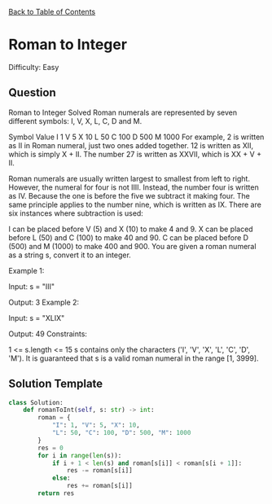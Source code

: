 [Back to Table of Contents](../../README.md)

# Roman to Integer
Difficulty: Easy

## Question
Roman to Integer
Solved 
Roman numerals are represented by seven different symbols: I, V, X, L, C, D and M.

Symbol       Value
I             1
V             5
X             10
L             50
C             100
D             500
M             1000
For example, 2 is written as II in Roman numeral, just two ones added together. 12 is written as XII, which is simply X + II. The number 27 is written as XXVII, which is XX + V + II.

Roman numerals are usually written largest to smallest from left to right. However, the numeral for four is not IIII. Instead, the number four is written as IV. Because the one is before the five we subtract it making four. The same principle applies to the number nine, which is written as IX. There are six instances where subtraction is used:

I can be placed before V (5) and X (10) to make 4 and 9.
X can be placed before L (50) and C (100) to make 40 and 90.
C can be placed before D (500) and M (1000) to make 400 and 900.
You are given a roman numeral as a string s, convert it to an integer.

Example 1:

Input: s = "III"

Output: 3
Example 2:

Input: s = "XLIX"

Output: 49
Constraints:

1 <= s.length <= 15
s contains only the characters ('I', 'V', 'X', 'L', 'C', 'D', 'M').
It is guaranteed that s is a valid roman numeral in the range [1, 3999].

## Solution Template
```python
class Solution:
    def romanToInt(self, s: str) -> int:
        roman = {
            "I": 1, "V": 5, "X": 10,
            "L": 50, "C": 100, "D": 500, "M": 1000
        }
        res = 0
        for i in range(len(s)):
            if i + 1 < len(s) and roman[s[i]] < roman[s[i + 1]]:
                res -= roman[s[i]]
            else:
                res += roman[s[i]]
        return res
```

